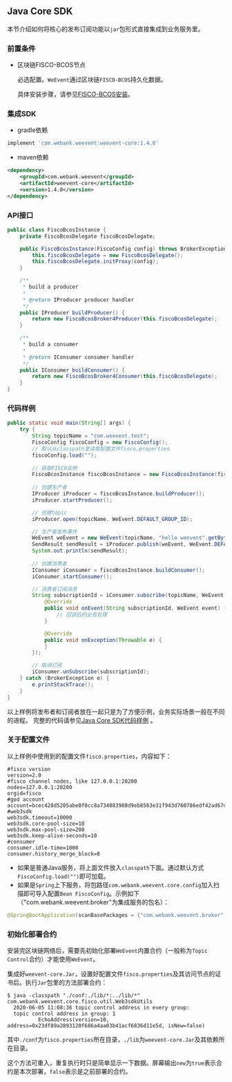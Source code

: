 ## Java Core SDK
本节介绍如何将核心的发布订阅功能以`jar`包形式直接集成到业务服务里。

### 前置条件

- 区块链FISCO-BCOS节点

  必选配置。`WeEvent`通过区块链`FISCO-BCOS`持久化数据。

  具体安装步骤，请参见[FISCO-BCOS安装](https://fisco-bcos-documentation.readthedocs.io/zh_CN/latest/docs/installation.html)。

### 集成SDK

- gradle依赖
```groovy
implement 'com.webank.weevent:weevent-core:1.4.0'
```
- maven依赖
```xml
<dependency>
    <groupId>com.webank.weevent</groupId>
    <artifactId>weevent-core</artifactId>
    <version>1.4.0</version>
</dependency>
```

### API接口
```java
public class FiscoBcosInstance {
    private FiscoBcosDelegate fiscoBcosDelegate;

    public FiscoBcosInstance(FiscoConfig config) throws BrokerException {
        this.fiscoBcosDelegate = new FiscoBcosDelegate();
        this.fiscoBcosDelegate.initProxy(config);
    }

    /**
     * build a producer
     *
     * @return IProducer producer handler
     */
    public IProducer buildProducer() {
        return new FiscoBcosBroker4Producer(this.fiscoBcosDelegate);
    }

    /**
     * build a consumer
     *
     * @return IConsumer consumer handler
     */
    public IConsumer buildConsumer() {
        return new FiscoBcosBroker4Consumer(this.fiscoBcosDelegate);
    }
}
```

### 代码样例

```java
public static void main(String[] args) {
    try {
        String topicName = "com.weevent.test";
        FiscoConfig fiscoConfig = new FiscoConfig();
        // 默认从classpath里读取配置文件fisco.properties
        fiscoConfig.load("");
    
        // 获取FISCO实例
        FiscoBcosInstance fiscoBcosInstance = new FiscoBcosInstance(fiscoConfig);
        
        // 创建生产者
        IProducer iProducer = fiscoBcosInstance.buildProducer();
        iProducer.startProducer();

        // 创建topic
        iProducer.open(topicName, WeEvent.DEFAULT_GROUP_ID);

        // 生产者发布事件
        WeEvent weEvent = new WeEvent(topicName, "hello weevent".getBytes());
        SendResult sendResult = iProducer.publish(weEvent, WeEvent.DEFAULT_GROUP_ID, fiscoConfig.getWeb3sdkTimeout());
        System.out.println(sendResult);
        
        // 创建消费者
        IConsumer iConsumer = fiscoBcosInstance.buildConsumer();
        iConsumer.startConsumer();

        // 消费者订阅消息
        String subscriptionId = iConsumer.subscribe(topicName, WeEvent.DEFAULT_GROUP_ID, WeEvent.OFFSET_LAST, new HashMap<>(), new IConsumer.ConsumerListener() {
            @Override
            public void onEvent(String subscriptionId, WeEvent event) {
                // 回调后的业务处理
            }

            @Override
            public void onException(Throwable e) {
            }
        });

        // 取消订阅
        iConsumer.unSubscribe(subscriptionId);
    } catch (BrokerException e) {
        e.printStackTrace();
    }
}
```

以上样例将发布者和订阅者放在一起只是为了方便示例，业务实际场景一般在不同的进程。
完整的代码请参见[Java Core SDK代码样例](https://github.com/WeBankFinTech/WeEvent/blob/master/weevent-core/src/test/java/com/webank/weevent/core/FiscoBcosInstanceTest.java) 。

### 关于配置文件

以上样例中使用到的配置文件`fisco.properties`，内容如下：

```properties
#fisco version
version=2.0
#fisco channel nodes, like 127.0.0.1:20200
nodes=127.0.0.1:20200
orgid=fisco
#god account
account=bcec428d5205abe0f0cc8a734083908d9eb8563e31f943d760786edf42ad67dd
#web3sdk
web3sdk.timeout=10000
web3sdk.core-pool-size=10
web3sdk.max-pool-size=200
web3sdk.keep-alive-seconds=10
#consumer
consumer.idle-time=1000
consumer.history_merge_block=8
```

- 如果是普通Java服务，将上面文件放入`classpath`下面。通过默认方式`FiscoConfig.load("")`即可加载。
- 如果是`Spring`上下服务，将包路径`com.webank.weevent.core.config`加入扫描即可导入配置`Bean FiscoConfig`。示例如下（"com.webank.weevent.broker"为集成服务的包名）：

```java
@SpringBootApplication(scanBasePackages = {"com.webank.weevent.broker", "com.webank.weevent.core.config"})
```

### 初始化部署合约

安装完区块链网络后，需要先初始化部署`WeEvent`内置合约（一般称为`Topic Control`合约）才能使用`WeEvent`。

集成好`weevent-core.Jar`，设置好配置文件`fisco.properties`及其访问节点的证书后。执行`Jar`包里的方法部署合约：

  ```shell
  $ java -classpath "./conf:./lib/*:../lib/*" com.webank.weevent.core.fisco.util.Web3sdkUtils
    2020-06-05 11:08:36 topic control address in every group:
    topic control address in group: 1
            EchoAddress(version=10, address=0x23df89a2893120f686a4aa03b41acf6836d11e5d, isNew=false)
  ```

其中`./conf`为`fisco.properties`所在目录，`./lib`为`weevent-core.Jar`及其依赖所在目录。

这个方法可重入，重复执行时只是简单显示一下数据。屏幕输出`new`为`true`表示合约是本次部署，`false`表示是之前部署的合约。
